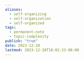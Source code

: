 ```yaml
---
aliases:
  - self-organizing
  - self-organization
  - self-organized
tags:
  - permanent-note
  - topic-complexity
publish: "true"
date: 2023-12-28
lastmod: 2023-12-28T18:02:23-08:00
---
```

